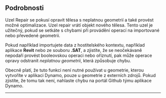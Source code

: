 ## Podrobnosti
Uzel Repair se pokusí opravit tělesa s neplatnou geometrií a také provést možné optimalizace. Uzel repair vrátí objekt nového tělesa.
Tento uzel je užitečný, pokud se setkáte s chybami při provádění operací na importované nebo převedené geometrii.

Pokud například importujete data z hostitelského kontextu, například aplikace **Revit** nebo ze souboru **.SAT**, a zjistíte, že se neočekávaně nepodaří provést booleovskou operaci nebo oříznutí, pak může operace opravy odstranit *neplatnou geometrii*, která způsobuje chybu.

Obecně platí, že tuto funkci není nutné používat u geometrie, kterou vytvoříte v aplikaci Dynamo, pouze u geometrie z externích zdrojů. Pokud zjistíte, že tomu tak není, nahlaste chybu na portál Github týmu aplikace Dynamo.
___


